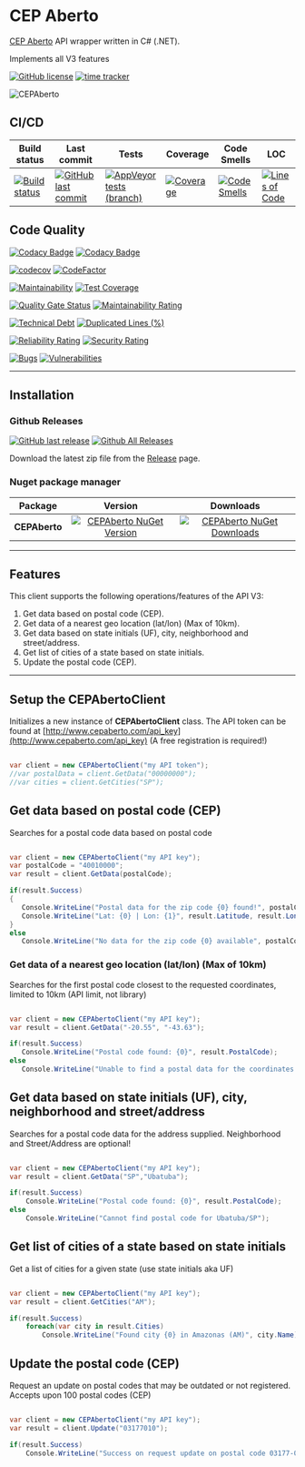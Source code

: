 # CEP Aberto

[CEP Aberto](htttp://www.cepaberto.com) API wrapper written in C# (.NET).

Implements all V3 features


[![GitHub license](https://img.shields.io/github/license/guibranco/CEPAberto)](https://github.com/guibranco/CEPAberto)
[![time tracker](https://wakatime.com/badge/github/guibranco/CEPAberto.svg)](https://wakatime.com/badge/github/guibranco/CEPAberto)

![CEPAberto](https://raw.githubusercontent.com/guibranco/CEPAberto/main/logo.png)

## CI/CD

| Build status | Last commit | Tests | Coverage | Code Smells | LOC |
|--------------|-------------|-------|----------|-------------|-----|
| [![Build status](https://ci.appveyor.com/api/projects/status/l9cuqk1s1gdppqpn/branch/main?svg=true)](https://ci.appveyor.com/project/guibranco/CEPAberto) | [![GitHub last commit](https://img.shields.io/github/last-commit/guibranco/CEPAberto/main)](https://github.com/guibranco/CEPAberto) | [![AppVeyor tests (branch)](https://img.shields.io/appveyor/tests/guibranco/CEPAberto/main?compact_message)](https://ci.appveyor.com/project/guibranco/CEPAberto) | [![Coverage](https://sonarcloud.io/api/project_badges/measure?project=guibranco_CEPAberto&metric=coverage)](https://sonarcloud.io/dashboard?id=guibranco_CEPAberto) | [![Code Smells](https://sonarcloud.io/api/project_badges/measure?project=guibranco_CEPAberto&metric=code_smells)](https://sonarcloud.io/dashboard?id=guibranco_CEPAberto) | [![Lines of Code](https://sonarcloud.io/api/project_badges/measure?project=guibranco_CEPAberto&metric=ncloc)](https://sonarcloud.io/dashboard?id=guibranco_CEPAberto)

## Code Quality

[![Codacy Badge](https://app.codacy.com/project/badge/Grade/e9fd678b9bfe4d729e8970ed3fb506d9)](https://www.codacy.com/gh/guibranco/CEPAberto/dashboard?utm_source=github.com&amp;utm_medium=referral&amp;utm_content=guibranco/CEPAberto&amp;utm_campaign=Badge_Grade)
[![Codacy Badge](https://app.codacy.com/project/badge/Coverage/e9fd678b9bfe4d729e8970ed3fb506d9)](https://www.codacy.com/gh/guibranco/CEPAberto/dashboard?utm_source=github.com&amp;utm_medium=referral&amp;utm_content=guibranco/CEPAberto&amp;utm_campaign=Badge_Grade)

[![codecov](https://codecov.io/gh/guibranco/CEPAberto/branch/main/graph/badge.svg)](https://codecov.io/gh/guibranco/CEPAberto)
[![CodeFactor](https://www.codefactor.io/repository/github/guibranco/CEPAberto/badge)](https://www.codefactor.io/repository/github/guibranco/CEPAberto)

[![Maintainability](https://api.codeclimate.com/v1/badges/f12c9899307a319a1cc4/maintainability)](https://codeclimate.com/github/guibranco/CEPAberto/maintainability)
[![Test Coverage](https://api.codeclimate.com/v1/badges/f12c9899307a319a1cc4/test_coverage)](https://codeclimate.com/github/guibranco/CEPAberto/test_coverage)

[![Quality Gate Status](https://sonarcloud.io/api/project_badges/measure?project=guibranco_CEPAberto&metric=alert_status)](https://sonarcloud.io/dashboard?id=guibranco_CEPAberto)
[![Maintainability Rating](https://sonarcloud.io/api/project_badges/measure?project=guibranco_CEPAberto&metric=sqale_rating)](https://sonarcloud.io/dashboard?id=guibranco_CEPAberto)

[![Technical Debt](https://sonarcloud.io/api/project_badges/measure?project=guibranco_CEPAberto&metric=sqale_index)](https://sonarcloud.io/dashboard?id=guibranco_CEPAberto)
[![Duplicated Lines (%)](https://sonarcloud.io/api/project_badges/measure?project=guibranco_CEPAberto&metric=duplicated_lines_density)](https://sonarcloud.io/dashboard?id=guibranco_CEPAberto)

[![Reliability Rating](https://sonarcloud.io/api/project_badges/measure?project=guibranco_CEPAberto&metric=reliability_rating)](https://sonarcloud.io/dashboard?id=guibranco_CEPAberto)
[![Security Rating](https://sonarcloud.io/api/project_badges/measure?project=guibranco_CEPAberto&metric=security_rating)](https://sonarcloud.io/dashboard?id=guibranco_CEPAberto)

[![Bugs](https://sonarcloud.io/api/project_badges/measure?project=guibranco_CEPAberto&metric=bugs)](https://sonarcloud.io/dashboard?id=guibranco_CEPAberto)
[![Vulnerabilities](https://sonarcloud.io/api/project_badges/measure?project=guibranco_CEPAberto&metric=vulnerabilities)](https://sonarcloud.io/dashboard?id=guibranco_CEPAberto)

---

## Installation

### Github Releases

[![GitHub last release](https://img.shields.io/github/release-date/guibranco/CEPAberto.svg?style=flat)](https://github.com/guibranco/CEPAberto) [![Github All Releases](https://img.shields.io/github/downloads/guibranco/CEPAberto/total.svg?style=flat)](https://github.com/guibranco/CEPAberto)

Download the latest zip file from the [Release](https://github.com/GuiBranco/CEPAberto/releases) page.

### Nuget package manager

| Package | Version | Downloads |
|------------------|:-------:|:-------:|
| **CEPAberto** | [![CEPAberto NuGet Version](https://img.shields.io/nuget/v/CEPAberto.svg?style=flat)](https://www.nuget.org/packages/CEPAberto/) | [![CEPAberto NuGet Downloads](https://img.shields.io/nuget/dt/CEPAberto.svg?style=flat)](https://www.nuget.org/packages/CEPAberto/) |

---

## Features

This client supports the following operations/features of the API V3:

1. Get data based on postal code (CEP).
2. Get data of a nearest geo location (lat/lon) (Max of 10km).
3. Get data based on state initials (UF), city, neighborhood and street/address.
4. Get list of cities of a state based on state initials.
5. Update the postal code (CEP).

 ---

## Setup the CEPAbertoClient

Initializes a new instance of **CEPAbertoClient** class.
The API token can be found at [http://www.cepaberto.com/api_key](http://www.cepaberto.com/api_key) (A free registration is required!)

```cs

var client = new CEPAbertoClient("my API token");
//var postalData = client.GetData("00000000");
//var cities = client.GetCities("SP");

```

## Get data based on postal code (CEP)

Searches for a postal code data based on postal code

 ```cs

var client = new CEPAbertoClient("my API key");
var postalCode = "40010000";
var result = client.GetData(postalCode);

if(result.Success)
{
    Console.WriteLine("Postal data for the zip code {0} found!", postalCode);
    Console.WriteLine("Lat: {0} | Lon: {1}", result.Latitude, result.Longitude);
}
else
    Console.WriteLine("No data for the zip code {0} available", postalCode);

```

### Get data of a nearest geo location (lat/lon) (Max of 10km)

Searches for the first postal code closest to the requested coordinates, limited to 10km (API limit, not library)

 ```cs

var client = new CEPAbertoClient("my API key");
var result = client.GetData("-20.55", "-43.63");

if(result.Success)
    Console.WriteLine("Postal code found: {0}", result.PostalCode);
else
    Console.WriteLine("Unable to find a postal data for the coordinates supplied!");

```

## Get data based on state initials (UF), city, neighborhood and street/address

Searches for a postal code data for the address supplied. Neighborhood and Street/Address are optional!

```cs

var client = new CEPAbertoClient("my API key");
var result = client.GetData("SP","Ubatuba");

if(result.Success)
    Console.WriteLine("Postal code found: {0}", result.PostalCode);
else
    Console.WriteLine("Cannot find postal code for Ubatuba/SP");

```

## Get list of cities of a state based on state initials

Get a list of cities for a given state (use state initials aka UF)

```cs

var client = new CEPAbertoClient("my API key");
var result = client.GetCities("AM");

if(result.Success)
    foreach(var city in result.Cities)
        Console.WriteLine("Found city {0} in Amazonas (AM)", city.Name);

```

## Update the postal code (CEP)

Request an update on postal codes that may be outdated or not registered.
Accepts upon 100 postal codes (CEP)

```cs

var client = new CEPAbertoClient("my API key");
var result = client.Update("03177010");

if(result.Success)
    Console.WriteLine("Success on request update on postal code 03177-010");

```
